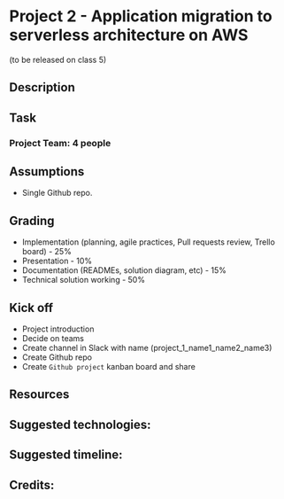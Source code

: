 # Project 2 - Application migration to serverless architecture on AWS

(to be released on class 5)

## Description

## Task
### Project Team: 4 people


## Assumptions
- Single Github repo.

## Grading
- Implementation (planning, agile practices, Pull requests review, Trello board) - 25%
- Presentation - 10%
- Documentation (READMEs, solution diagram, etc) - 15%
- Technical solution working - 50%

## Kick off
- Project introduction
- Decide on teams
- Create channel in Slack with name (project_1_name1_name2_name3)
- Create Github repo
- Create `Github project` kanban board and share 

## Resources

## Suggested technologies:

## Suggested timeline:

## Credits: 
